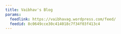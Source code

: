 ```yaml
---
title: Vaibhav's Blog
params:
  feedlink: https://vaibhavag.wordpress.com/feed/
  feedid: 8c0649cce30c414018c7f34f03f413c4
---
```

